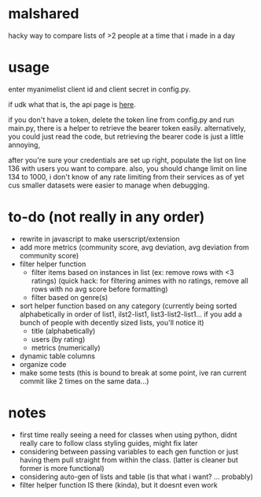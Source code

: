 # malshared
hacky way to compare lists of >2 people at a time that i made in a day

# usage
enter myanimelist client id and client secret in config.py.

if udk what that is, the api page is [here](https://myanimelist.net/apiconfig).

if you don't have a token, delete the token line from config.py and run main.py, there is a helper to retrieve the bearer token easily. alternatively, you could just read the code, but retrieving the bearer code is just a little annoying,

after you're sure your credentials are set up right, populate the list on line 136 with users you want to compare. also, you should change limit on line 134 to 1000, i don't know of any rate limiting from their services as of yet cus smaller datasets were easier to manage when debugging.

# to-do (not really in any order)
- rewrite in javascript to make userscript/extension
- add more metrics (community score, avg deviation, avg deviation from community score)
- filter helper function
  - filter items based on instances in list (ex: remove rows with <3 ratings) (quick hack: for filtering animes with no ratings, remove all rows with no avg score before formatting)
  - filter based on genre(s)
- sort helper function based on any category (currently being sorted alphabetically in order of list1, ilst2-list1, list3-list2-list1... if you add a bunch of people with decently sized lists, you'll notice it)
  - title (alphabetically)
  - users (by rating)
  - metrics (numerically)
- dynamic table columns
- organize code
- make some tests (this is bound to break at some point, ive ran current commit like 2 times on the same data...)

# notes
- first time really seeing a need for classes when using python, didnt really care to follow class styling guides, might fix later
- considering between passing variables to each gen function or just having them pull straight from within the class. (latter is cleaner but former is more functional)
- considering auto-gen of lists and table (is that what i want? ... probably)
- filter helper function IS there (kinda), but it doesnt even work
